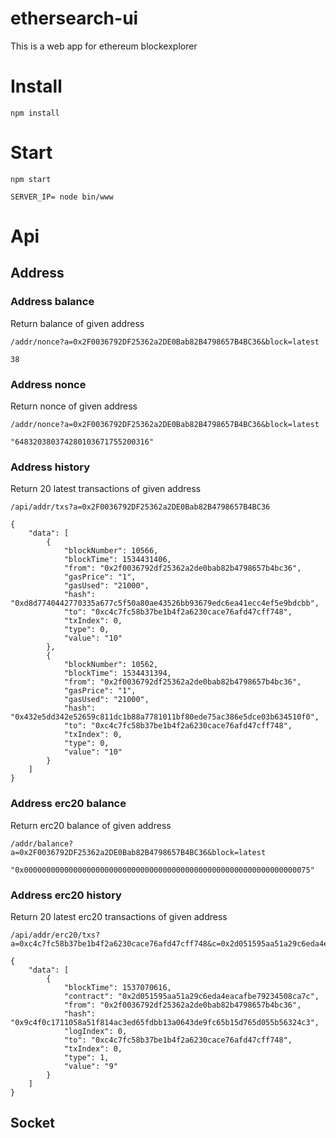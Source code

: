 # ethersearch-ui
This is a web app for ethereum blockexplorer

# Install
```
npm install
```
# Start
```
npm start
```

```
SERVER_IP= node bin/www
```

# Api
## Address
### Address balance
Return balance of given address

```
/addr/nonce?a=0x2F0036792DF25362a2DE0Bab82B4798657B4BC36&block=latest
```

```
38
```

### Address nonce
Return nonce of given address

```
/addr/nonce?a=0x2F0036792DF25362a2DE0Bab82B4798657B4BC36&block=latest
```

```
"648320380374280103671755200316"
```

### Address history
Return 20 latest transactions of given address
```
/api/addr/txs?a=0x2F0036792DF25362a2DE0Bab82B4798657B4BC36
```

```
{
    "data": [
        {
            "blockNumber": 10566,
            "blockTime": 1534431406,
            "from": "0x2f0036792df25362a2de0bab82b4798657b4bc36",
            "gasPrice": "1",
            "gasUsed": "21000",
            "hash": "0xd8d7740442770335a677c5f50a80ae43526bb93679edc6ea41ecc4ef5e9bdcbb",
            "to": "0xc4c7fc58b37be1b4f2a6230cace76afd47cff748",
            "txIndex": 0,
            "type": 0,
            "value": "10"
        },
        {
            "blockNumber": 10562,
            "blockTime": 1534431394,
            "from": "0x2f0036792df25362a2de0bab82b4798657b4bc36",
            "gasPrice": "1",
            "gasUsed": "21000",
            "hash": "0x432e5dd342e52659c811dc1b88a7781011bf80ede75ac386e5dce03b634510f0",
            "to": "0xc4c7fc58b37be1b4f2a6230cace76afd47cff748",
            "txIndex": 0,
            "type": 0,
            "value": "10"
        }
    ]
}
```
### Address erc20 balance
Return erc20 balance of given address
```
/addr/balance?a=0x2F0036792DF25362a2DE0Bab82B4798657B4BC36&block=latest
```
```
"0x0000000000000000000000000000000000000000000000000000000000000075"
```
### Address erc20 history
Return 20 latest erc20 transactions of given address
```
/api/addr/erc20/txs?a=0xc4c7fc58b37be1b4f2a6230cace76afd47cff748&c=0x2d051595aa51a29c6eda4eacafbe79234508ca7c
```

```
{
    "data": [
        {
            "blockTime": 1537070616,
            "contract": "0x2d051595aa51a29c6eda4eacafbe79234508ca7c",
            "from": "0x2f0036792df25362a2de0bab82b4798657b4bc36",
            "hash": "0x9c4f0c1711058a51f814ac3ed65fdbb13a0643de9fc65b15d765d055b56324c3",
            "logIndex": 0,
            "to": "0xc4c7fc58b37be1b4f2a6230cace76afd47cff748",
            "txIndex": 0,
            "type": 1,
            "value": "9"
        }
    ]
}
```
## Socket